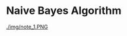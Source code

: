 # Naive Bayes Algorithm

[./img/note_1.PNG](https://github.com/bansalkanav/Machine_Learning_and_Deep_Learning/blob/master/Module%204%20-%20Machine%20Learning/04.%20Supervised%20ML%20Algorithms/07.%20Naive%20Bayes/imgs/notes_1.PNG)
